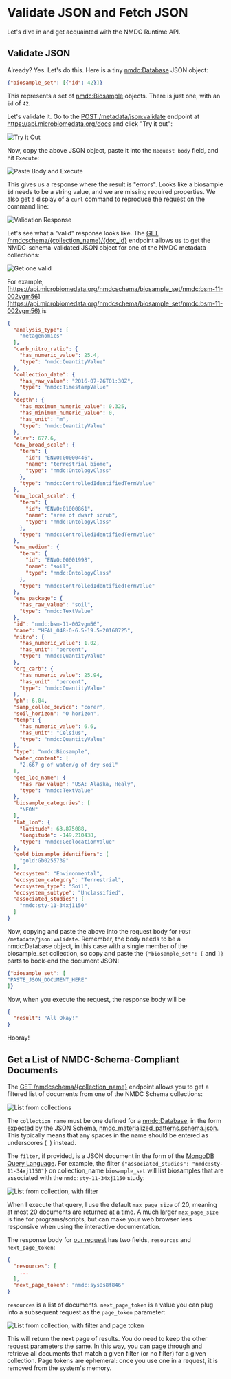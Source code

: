 # Validate JSON and Fetch JSON

Let's dive in and get acquainted with the NMDC Runtime API.

## Validate JSON

Already? Yes. Let's do this. Here is a tiny
[nmdc:Database](https://microbiomedata.github.io/nmdc-schema/Database/) JSON object:

```json
{"biosample_set": [{"id": 42}]}
```

This represents a set of [nmdc:Biosample](https://microbiomedata.github.io/nmdc-schema/Biosample/)
objects. There is just one, with an `id` of `42`.

Let's validate it. Go to the [POST
/metadata/json:validate](https://api.microbiomedata.org/docs#/metadata/validate_json_metadata_json_validate_post)
endpoint at <https://api.microbiomedata.org/docs> and click "Try it out":

![Try it Out](../img/validate-json-try-it-out.png)

Now, copy the above JSON object, paste it into the `Request body` field, and hit `Execute`:

![Paste Body and Execute](../img/validate-json-copy-paste-execute.png)

This gives us a response where the result is "errors". Looks like a biosample `id` needs to be a
string value, and we are missing required properties. We also get a display of a `curl` command
to reproduce the request on the command line:

![Validation Response](../img/validate-json-response.png)

Let's see what a "valid" response looks like. The [GET
/nmdcschema/{collection_name}/{doc_id}](https://api.microbiomedata.org/docs#/metadata/get_from_collection_by_id_nmdcschema__collection_name___doc_id__get)
endpoint allows us to get the NMDC-schema-validated JSON object for one of the NMDC metadata
collections:

![Get one valid](../img/validate-json-get-one-valid.png)

For example,
[https://api.microbiomedata.org/nmdcschema/biosample_set/nmdc:bsm-11-002vgm56](https://api.microbiomedata.org/nmdcschema/biosample_set/nmdc:bsm-11-002vgm56)
is

```json
{
  "analysis_type": [
    "metagenomics"
  ],
  "carb_nitro_ratio": {
    "has_numeric_value": 25.4,
    "type": "nmdc:QuantityValue"
  },
  "collection_date": {
    "has_raw_value": "2016-07-26T01:30Z",
    "type": "nmdc:TimestampValue"
  },
  "depth": {
    "has_maximum_numeric_value": 0.325,
    "has_minimum_numeric_value": 0,
    "has_unit": "m",
    "type": "nmdc:QuantityValue"
  },
  "elev": 677.6,
  "env_broad_scale": {
    "term": {
      "id": "ENVO:00000446",
      "name": "terrestrial biome",
      "type": "nmdc:OntologyClass"
    },
    "type": "nmdc:ControlledIdentifiedTermValue"
  },
  "env_local_scale": {
    "term": {
      "id": "ENVO:01000861",
      "name": "area of dwarf scrub",
      "type": "nmdc:OntologyClass"
    },
    "type": "nmdc:ControlledIdentifiedTermValue"
  },
  "env_medium": {
    "term": {
      "id": "ENVO:00001998",
      "name": "soil",
      "type": "nmdc:OntologyClass"
    },
    "type": "nmdc:ControlledIdentifiedTermValue"
  },
  "env_package": {
    "has_raw_value": "soil",
    "type": "nmdc:TextValue"
  },
  "id": "nmdc:bsm-11-002vgm56",
  "name": "HEAL_048-O-6.5-19.5-20160725",
  "nitro": {
    "has_numeric_value": 1.02,
    "has_unit": "percent",
    "type": "nmdc:QuantityValue"
  },
  "org_carb": {
    "has_numeric_value": 25.94,
    "has_unit": "percent",
    "type": "nmdc:QuantityValue"
  },
  "ph": 6.04,
  "samp_collec_device": "corer",
  "soil_horizon": "O horizon",
  "temp": {
    "has_numeric_value": 6.6,
    "has_unit": "Celsius",
    "type": "nmdc:QuantityValue"
  },
  "type": "nmdc:Biosample",
  "water_content": [
    "2.667 g of water/g of dry soil"
  ],
  "geo_loc_name": {
    "has_raw_value": "USA: Alaska, Healy",
    "type": "nmdc:TextValue"
  },
  "biosample_categories": [
    "NEON"
  ],
  "lat_lon": {
    "latitude": 63.875088,
    "longitude": -149.210438,
    "type": "nmdc:GeolocationValue"
  },
  "gold_biosample_identifiers": [
    "gold:Gb0255739"
  ],
  "ecosystem": "Environmental",
  "ecosystem_category": "Terrestrial",
  "ecosystem_type": "Soil",
  "ecosystem_subtype": "Unclassified",
  "associated_studies": [
    "nmdc:sty-11-34xj1150"
  ]
}
```

Now, copying and paste the above into the request body for `POST /metadata/json:validate`. Remember,
the body needs to be a nmdc:Database object, in this case with a single member of the biosample_set
collection, so copy and paste the `{"biosample_set": [` and `]}` parts to book-end the document
JSON:

```json
{"biosample_set": [
"PASTE_JSON_DOCUMENT_HERE"
]}
```

Now, when you execute the request, the response body will be

```json
{
  "result": "All Okay!"
}
```

Hooray!

## Get a List of NMDC-Schema-Compliant Documents

The [GET
/nmdcschema/{collection_name}](https://api.microbiomedata.org/docs#/metadata/list_from_collection_nmdcschema__collection_name__get)
endpoint allows you to get a filtered list of documents from one of the NMDC Schema collections:

![List from collections](../img/list-from-collection.png)

The `collection_name` must be one defined for a
[nmdc:Database](https://microbiomedata.github.io/nmdc-schema/Database/), in the form expected by the
JSON Schema,
[nmdc_materialized_patterns.schema.json](https://github.com/microbiomedata/nmdc-schema/blob/1b42cef7e3a47930d25bde35b4bca0aa4391b283/nmdc_schema/nmdc_materialized_patterns.schema.json#L6699).
This typically means that any spaces in the name should be entered as underscores (`_`) instead.

The `filter`, if provided, is a JSON document in the form of the
[MongoDB Query Language](https://docs.mongodb.com/manual/tutorial/query-documents/). For example,
the filter `{"associated_studies": "nmdc:sty-11-34xj1150"}` on collection_name `biosample_set` will list biosamples
that are associated with the `nmdc:sty-11-34xj1150` study:

![List from collection, with filter](../img/list-from-collection-filter.png)

When I execute that query, I use the default `max_page_size` of 20, meaning at most 20 documents are
returned at a time. A much larger `max_page_size` is fine for programs/scripts, but can make your
web browser less responsive when using the interactive documentation.

The response body for [our
request](https://api.microbiomedata.org/nmdcschema/biosample_set?filter=%7B%22part_of%22%3A%20%22gold%3AGs0114663%22%7D&max_page_size=20)
has two fields, `resources` and `next_page_token`:

```json
{
  "resources": [
    ...
  ],
  "next_page_token": "nmdc:sys0s8f846"
}

```

`resources` is a list of documents. `next_page_token` is a value you can plug into a subsequent
request as the `page_token` parameter:

![List from collection, with filter and page token](../img/list-from-collection-page-token.png)

This will return the next page of results. You do need to keep the other request parameters the
same. In this way, you can page through and retrieve all documents that match a given filter (or no
filter) for a given collection. Page tokens are ephemeral: once you use one in a request, it is
removed from the system's memory.